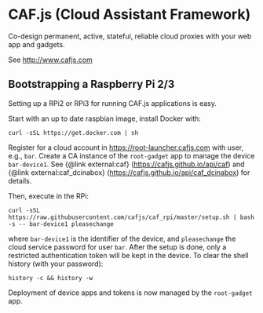 # CAF.js (Cloud Assistant Framework)

Co-design permanent, active, stateful, reliable cloud proxies with your web app and gadgets.

See http://www.cafjs.com

## Bootstrapping a Raspberry Pi 2/3

Setting up a RPi2 or RPi3 for running CAF.js applications is easy.

Start with an up to date raspbian image, install Docker with:

    curl -sSL https://get.docker.com | sh

Register for a cloud account in https://root-launcher.cafjs.com with user, e.g., `bar`. Create a CA instance of the `root-gadget` app to manage the device `bar-device1`. See  {@link external:caf} (https://cafjs.github.io/api/caf) and {@link external:caf_dcinabox} (https://cafjs.github.io/api/caf_dcinabox) for details.

Then, execute in the RPi:

    curl -sSL  https://raw.githubusercontent.com/cafjs/caf_rpi/master/setup.sh | bash -s -- bar-device1 pleasechange

where `bar-device1` is the identifier of the  device, and `pleasechange` the cloud service password for user `bar`. After the setup is done, only a restricted authentication token will be kept in the device. To clear the shell history (with your password):

    history -c && history -w

Deployment of device apps and tokens is now managed by the `root-gadget` app.
